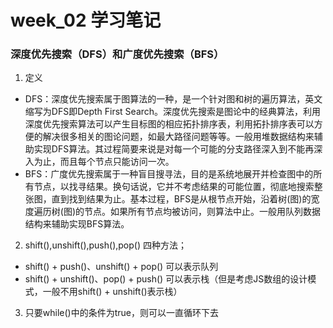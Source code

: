 # week_02 学习笔记
### 深度优先搜索（DFS）和广度优先搜索（BFS） 
1. 定义
  - DFS：深度优先搜索属于图算法的一种，是一个针对图和树的遍历算法，英文缩写为DFS即Depth First Search。深度优先搜索是图论中的经典算法，利用深度优先搜索算法可以产生目标图的相应拓扑排序表，利用拓扑排序表可以方便的解决很多相关的图论问题，如最大路径问题等等。一般用堆数据结构来辅助实现DFS算法。其过程简要来说是对每一个可能的分支路径深入到不能再深入为止，而且每个节点只能访问一次。
  - BFS：广度优先搜索属于一种盲目搜寻法，目的是系统地展开并检查图中的所有节点，以找寻结果。换句话说，它并不考虑结果的可能位置，彻底地搜索整张图，直到找到结果为止。基本过程，BFS是从根节点开始，沿着树(图)的宽度遍历树(图)的节点。如果所有节点均被访问，则算法中止。一般用队列数据结构来辅助实现BFS算法。

2. shift(),unshift(),push(),pop() 四种方法；
  - shift() + push()、unshift() + pop() 可以表示队列 
  - shift() + unshift()、pop() + push() 可以表示栈（但是考虑JS数组的设计模式，一般不用shift() + unshift()表示栈）

3. 只要while()中的条件为true，则可以一直循环下去


